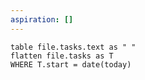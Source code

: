 ```yaml
---
aspiration: []
---
```

```dataview 
table file.tasks.text as " "
flatten file.tasks as T
WHERE T.start = date(today)
```